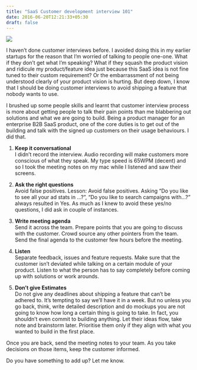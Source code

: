 ```yaml
---
title: "SaaS Customer development interview 101"
date: 2016-06-20T12:21:33+05:30
draft: false
---
```


![](https://cdn-images-1.medium.com/max/800/1*BdAGVich56EBs_SMtri_2Q.jpeg)

I haven’t done customer interviews before. I avoided doing this in my earlier
startups for the reason that I’m worried of talking to people one-one. What if
they don’t get what I’m speaking? What if they squash the product vision and
ridicule my product/feature idea just because this SaaS idea is not fine tuned
to their custom requirement? Or the embarrassment of not being understood
clearly of your product vision is hurting. But deep down, I know that I should
be doing customer interviews to avoid shipping a feature that nobody wants to
use.

I brushed up some people skills and learnt that customer interview process is
more about getting people to talk their pain points than me blabbering out
solutions and what we are going to build. Being a product manager for an
enterprise B2B SaaS product, one of the core duties is to get out of the
building and talk with the signed up customers on their usage behaviours. I did
that.

1. **Keep it conversational**<br> I didn’t record the interview. Audio recording
will make customers more conscious of what they speak. My type speed is 65WPM
(decent) and so I took the meeting notes on my mac while I listened and saw
their screens.

2. **Ask the right questions** <br> Avoid false positives. Lesson: Avoid false
positives. Asking “Do you like to see all your ad stats in …?”, “Do you like to
search campaigns with…?” always resulted in Yes. As much as I knew to avoid
these yes/no questions, I did ask in couple of instances.

3. **Write meeting agenda** <br> Send it across the team. Prepare points that
you are going to discuss with the customer. Crowd source any other pointers from
the team. Send the final agenda to the customer few hours before the meeting.

4. **Listen** <br> Separate feedback, issues and feature requests. Make sure
that the customer isn’t deviated while talking on a certain module of your
product. Listen to what the person has to say completely before coming up with
solutions or work arounds.

5. **Don’t give Estimates**<br> Do not give any deadlines about shipping a
feature that can’t be adhered to. It’s tempting to say we’ll have it in a week.
But no unless you go back, think, write detailed description and do mockups you
are not going to know how long a certain thing is going to take. In fact, you
shouldn’t even commit to building anything. Let their ideas flow, take note and
brainstorm later. Prioritise them only if they align with what you wanted to
build in the first place.

Once you are back, send the meeting notes to your team. As you take decisions on
those items, keep the customer informed.

Do you have something to add up? Let me know.